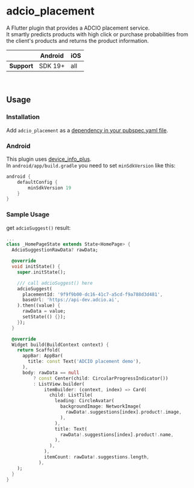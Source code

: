 #  adcio_placement

A Flutter plugin that provides a ADCIO placement service.  
It smartly predicts products with high click or purchase probabilities from the client's products and returns the product information.

|             | Android        | iOS   |
|-------------|----------------|-------|
| **Support** | SDK 19+  | all |

</br>

## Usage

### Installation

Add `adcio_placement` as a [dependency in your pubspec.yaml file](https://pub.dev/packages/adcio_placement/install).

### Android

This plugin uses
[device_info_plus](https://pub.dev/packages/device_info_plus).   
In `android/app/build.gradle` you need to set `minSdkVersion` like this:

```groovy
android {
    defaultConfig {
        minSdkVersion 19
    }
}
```

### Sample Usage

get `adcioSuggest()` result:
```dart
...
class _HomePageState extends State<HomePage> {
  AdcioSuggestionRawData? rawData;

  @override
  void initState() {
    super.initState();

    /// call adcioSuggest() here
    adcioSuggest(
      placementId: '9f9f9b00-dc16-41c7-a5cd-f9a788d3d481',
      baseUrl: 'https://api-dev.adcio.ai',
    ).then((value) {
      rawData = value;
      setState(() {});
    });
  }

  @override
  Widget build(BuildContext context) {
    return Scaffold(
      appBar: AppBar(
        title: const Text('ADCIO placement demo'),
      ),
      body: rawData == null
          ? const Center(child: CircularProgressIndicator())
          : ListView.builder(
              itemBuilder: (context, index) => Card(
                child: ListTile(
                  leading: CircleAvatar(
                    backgroundImage: NetworkImage(
                      rawData!.suggestions[index].product!.image,
                    ),
                  ),
                  title: Text(
                    rawData!.suggestions[index].product!.name,
                  ),
                ),
              ),
              itemCount: rawData!.suggestions.length,
            ),
    );
  }
}
```
